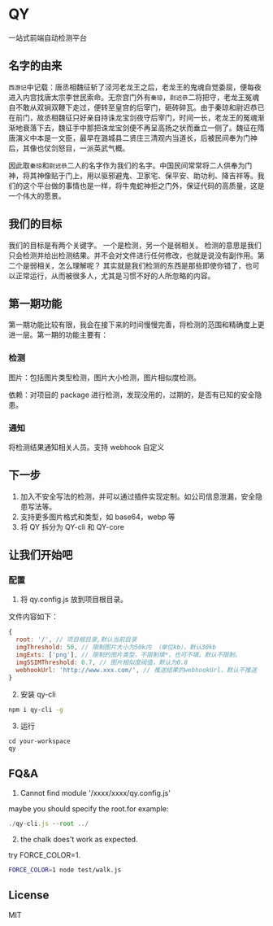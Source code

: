 # QY

一站式前端自动检测平台

## 名字的由来

`西游记`中记载：唐丞相魏征斩了泾河老龙王之后，老龙王的鬼魂自觉委屈，便每夜进入内宫找唐太宗李世民索命。无奈宫门外有`秦琼`，`尉迟恭`二将把守，老龙王冤魂自不敢从双锏双鞭下走过，便转至皇宫的后宰门，砸砖碎瓦。由于秦琼和尉迟恭已在前门，故丞相魏征只好亲自持诛龙宝剑夜守后宰门，时间一长，老龙王的冤魂渐渐地衰落下去，魏征手中那把诛龙宝剑便不再呈高扬之状而垂立一侧了。魏征在隋唐演义中本是一文臣，最早在潞城县二贤庄三清观内当道长，后被民间奉为门神后，其像也仗剑怒目，一派英武气概。

因此取`秦琼`和`尉迟恭`二人的名字作为我们的名字。中国民间常常将二人供奉为门神，将其神像贴于门上，用以驱邪避鬼、卫家宅、保平安、助功利、降吉祥等。我们的这个平台做的事情也是一样，将牛鬼蛇神拒之门外，保证代码的高质量，这是一个伟大的愿景。

## 我们的目标

我们的目标是有两个关键字。 一个是检测，另一个是弱相关。 检测的意思是我们只会检测并给出检测结果。并不会对文件进行任何修改，也就是说没有副作用。第二个是弱相关，怎么理解呢？ 其实就是我们检测的东西是那些即使你错了，也可以正常运行，从而被很多人，尤其是习惯不好的人所忽略的内容。

## 第一期功能

第一期功能比较有限，我会在接下来的时间慢慢完善，将检测的范围和精确度上更进一层。第一期的功能主要有：

### 检测

图片：包括图片类型检测，图片大小检测，图片相似度检测。

依赖：对项目的 package 进行检测，发现没用的，过期的，是否有已知的安全隐患。

### 通知

将检测结果通知相关人员。支持 webhook 自定义

## 下一步

1. 加入不安全写法的检测，并可以通过插件实现定制。如公司信息泄漏，安全隐患写法等。
2. 支持更多图片格式和类型，如 base64，webp 等
3. 将 QY 拆分为 QY-cli 和 QY-core

## 让我们开始吧

### 配置

1. 将 qy.config.js 放到项目根目录。

文件内容如下：

```js
{
  root: '/', // 项目根目录,默认当前目录
  imgThreshold: 50, // 限制图片大小为50k内 （单位kb），默认30kb
  imgExts: ['png'], // 限制的图片类型，不限制填*，也可不填。默认不限制。
  imgSSIMThreshold: 0.7, // 图片相似度阀值，默认为0.8
  webhookUrl: 'http://www.xxx.com/', // 推送结果的webhookUrl，默认不推送
}
```

2. 安装 qy-cli

```bash
npm i qy-cli -g
```

3. 运行

```
cd your-workspace
qy
```

## FQ&A

1. Cannot find module '/xxxx/xxxx/qy.config.js'

maybe you should specify the root.for example:

```js
./qy-cli.js --root ../
```

2. the chalk does't work as expected.

try FORCE_COLOR=1.

```bash
FORCE_COLOR=1 node test/walk.js
```

## License

MIT
